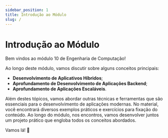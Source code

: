 ```yaml
---
sidebar_position: 1
title: Introdução ao Módulo
slug: /
---
```


# Introdução ao Módulo

Bem vindos ao módulo 10 de Engenharia de Computação!

Ao longo deste módulo, vamos discutir sobre alguns conceitos principais:

- **Desenvolvimento de Aplicativos Híbridos**;
- **Aprofundamento de Desenvolvimento de Aplicações Backend**;
- **Aprofundamento de Aplicações Escaláveis**.

Além destes tópicos, vamos abordar outras técnicas e ferramentas que são essenciais para o desenvolvimento de aplicações modernas.
No material, você encontrará diversos exemplos práticos e exercícios para fixação do conteúdo. Ao longo do módulo, nos encontros, vamos desenvolver juntos um projeto prático que engloba todos os conceitos abordados.

Vamos lá! 🚀
